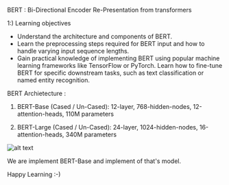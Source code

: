 BERT : Bi-Directional Encoder Re-Presentation from transformers 

1:) Learning  objectives
- Understand the architecture and components of BERT.
- Learn the preprocessing steps required for BERT input and how to handle varying input sequence lengths.
- Gain practical knowledge of implementing BERT using popular machine learning frameworks like TensorFlow or PyTorch.
Learn how to fine-tune BERT for specific downstream tasks, such as text classification or named entity recognition.

BERT Archietecture : 

1) BERT-Base (Cased / Un-Cased): 12-layer, 768-hidden-nodes, 12-attention-heads, 110M parameters

2) BERT-Large (Cased / Un-Cased): 24-layer, 1024-hidden-nodes, 16-attention-heads, 340M parameters

![alt text](https://github.com/[datamind321]/[bert-model-nlp]/asset/0_ViwaI3Vvbnd-CJSQ.webp?raw=true)

We are implement BERT-Base and implement of that's model.

Happy Learning :-)
